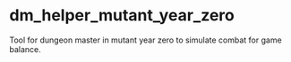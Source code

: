 # dm_helper_mutant_year_zero
Tool for dungeon master in mutant year zero to simulate combat for game balance.
